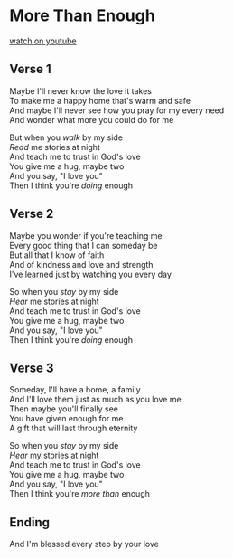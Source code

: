 # More Than Enough
[watch on youtube](https://www.youtube.com/watch?v=P7EfJRrJueY)

## Verse 1
Maybe I'll never know the love it takes  
To make me a happy home that's warm and safe  
And maybe I'll never see how you pray for my every need  
And wonder what more you could do for me  

But when you *walk* by my side  
*Read* me stories at night  
And teach me to trust in God's love  
You give me a hug, maybe two  
And you say, "I love you"  
Then I think you're *doing* enough  

## Verse 2
Maybe you wonder if you're teaching me  
Every good thing that I can someday be  
But all that I know of faith  
And of kindness and love and strength  
I've learned just by watching you every day  

So when you *stay* by my side  
*Hear* me stories at night  
And teach me to trust in God's love  
You give me a hug, maybe two  
And you say, "I love you"  
Then I think you're *doing* enough  

## Verse 3
Someday, I'll have a home, a family  
And I'll love them just as much as you love me  
Then maybe you'll finally see  
You have given enough for me  
A gift that will last through eternity  

So when you *stay* by my side  
*Hear* my stories at night  
And teach me to trust in God's love  
You give me a hug, maybe two  
And you say, "I love you"  
Then I think you're *more than* enough  

## Ending
And I'm blessed every step by your love  
